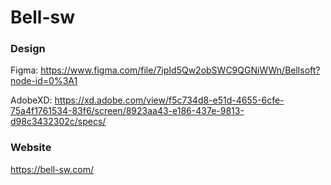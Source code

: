 # Bell-sw
### Design
Figma: https://www.figma.com/file/7ipId5Qw2obSWC9QGNiWWn/Bellsoft?node-id=0%3A1

AdobeXD: https://xd.adobe.com/view/f5c734d8-e51d-4655-6cfe-75a4f1761534-83f6/screen/8923aa43-e186-437e-9813-d98c3432302c/specs/

### Website
https://bell-sw.com/